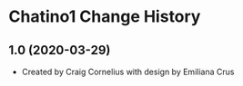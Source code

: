 Chatino1 Change History
====================

1.0 (2020-03-29)
----------------
* Created by Craig Cornelius with design by Emiliana Crus
